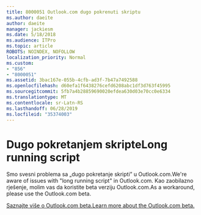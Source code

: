```yaml
---
title: 8000051 Outlook.com dugo pokrenuti skriptu
ms.author: daeite
author: daeite
manager: jackiesm
ms.date: 5/18/2018
ms.audience: ITPro
ms.topic: article
ROBOTS: NOINDEX, NOFOLLOW
localization_priority: Normal
ms.custom:
- "856"
- "8000051"
ms.assetid: 3bac167e-055b-4cfb-ad3f-7b47a7492588
ms.openlocfilehash: d60efa1f6438276cefd6208abc1df3d763f45995
ms.sourcegitcommit: 5fb7a4b28859690020efdea630d03e70cc0e6334
ms.translationtype: MT
ms.contentlocale: sr-Latn-RS
ms.lasthandoff: 06/28/2019
ms.locfileid: "35374003"
---
```

# <a name="long-running-script"></a><span data-ttu-id="6f09d-102">Dugo pokretanjem skripte</span><span class="sxs-lookup"><span data-stu-id="6f09d-102">Long running script</span></span>

<span data-ttu-id="6f09d-103">Smo svesni problema sa „dugo pokretanje skripti” u Outlook.com.</span><span class="sxs-lookup"><span data-stu-id="6f09d-103">We're aware of issues with "long running script" in Outlook.com.</span></span> <span data-ttu-id="6f09d-104">Kao zaobilazno rješenje, molim vas da koristite beta verziju Outlook.com.</span><span class="sxs-lookup"><span data-stu-id="6f09d-104">As a workaround, please use the Outlook.com beta.</span></span>
  
[<span data-ttu-id="6f09d-105">Saznajte više o Outlook.com beta.</span><span class="sxs-lookup"><span data-stu-id="6f09d-105">Learn more about the Outlook.com beta.</span></span>](https://go.microsoft.com/fwlink/p/?linkid=874356)
  